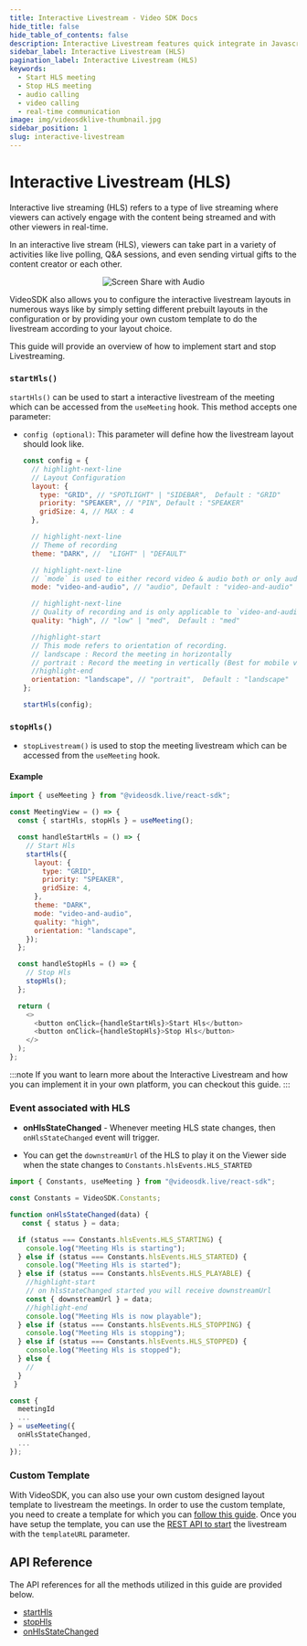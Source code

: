 ```yaml
---
title: Interactive Livestream - Video SDK Docs
hide_title: false
hide_table_of_contents: false
description: Interactive Livestream features quick integrate in Javascript, React JS, Android, IOS, React Native, Flutter with Video SDK to add live video & audio conferencing to your applications.
sidebar_label: Interactive Livestream (HLS)
pagination_label: Interactive Livestream (HLS)
keywords:
  - Start HLS meeting
  - Stop HLS meeting
  - audio calling
  - video calling
  - real-time communication
image: img/videosdklive-thumbnail.jpg
sidebar_position: 1
slug: interactive-livestream
---
```


# Interactive Livestream (HLS)

Interactive live streaming (HLS) refers to a type of live streaming where viewers can actively engage with the content being streamed and with other viewers in real-time.

In an interactive live stream (HLS), viewers can take part in a variety of activities like live polling, Q&A sessions, and even sending virtual gifts to the content creator or each other.

<center>

![Screen Share with Audio](/img/VideoSDK-HLS.png)

</center>

VideoSDK also allows you to configure the interactive livestream layouts in numerous ways like by simply setting different prebuilt layouts in the configuration or by providing your own custom template to do the livestream according to your layout choice.

This guide will provide an overview of how to implement start and stop Livestreaming.

### `startHls()`

`startHls()` can be used to start a interactive livestream of the meeting which can be accessed from the `useMeeting` hook. This method accepts one parameter:

- `config (optional)`: This parameter will define how the livestream layout should look like.

  ```js
  const config = {
    // highlight-next-line
    // Layout Configuration
    layout: {
      type: "GRID", // "SPOTLIGHT" | "SIDEBAR",  Default : "GRID"
      priority: "SPEAKER", // "PIN", Default : "SPEAKER"
      gridSize: 4, // MAX : 4
    },

    // highlight-next-line
    // Theme of recording
    theme: "DARK", //  "LIGHT" | "DEFAULT"

    // highlight-next-line
    // `mode` is used to either record video & audio both or only audio.
    mode: "video-and-audio", // "audio", Default : "video-and-audio"

    // highlight-next-line
    // Quality of recording and is only applicable to `video-and-audio` type mode.
    quality: "high", // "low" | "med",  Default : "med"

    //highlight-start
    // This mode refers to orientation of recording.
    // landscape : Record the meeting in horizontally
    // portrait : Record the meeting in vertically (Best for mobile view)
    //highlight-end
    orientation: "landscape", // "portrait",  Default : "landscape"
  };

  startHls(config);
  ```

### `stopHls()`

- `stopLivestream()` is used to stop the meeting livestream which can be accessed from the `useMeeting` hook.

#### Example

```js
import { useMeeting } from "@videosdk.live/react-sdk";

const MeetingView = () => {
  const { startHls, stopHls } = useMeeting();

  const handleStartHls = () => {
    // Start Hls
    startHls({
      layout: {
        type: "GRID",
        priority: "SPEAKER",
        gridSize: 4,
      },
      theme: "DARK",
      mode: "video-and-audio",
      quality: "high",
      orientation: "landscape",
    });
  };

  const handleStopHls = () => {
    // Stop Hls
    stopHls();
  };

  return (
    <>
      <button onClick={handleStartHls}>Start Hls</button>
      <button onClick={handleStopHls}>Stop Hls</button>
    </>
  );
};
```

:::note
If you want to learn more about the Interactive Livestream and how you can implement it in your own platform, you can checkout this guide.
:::

### Event associated with HLS

- **onHlsStateChanged** - Whenever meeting HLS state changes, then `onHlsStateChanged` event will trigger.

- You can get the `downstreamUrl` of the HLS to play it on the Viewer side when the state changes to `Constants.hlsEvents.HLS_STARTED`

```js
import { Constants, useMeeting } from "@videosdk.live/react-sdk";

const Constants = VideoSDK.Constants;

function onHlsStateChanged(data) {
   const { status } = data;

  if (status === Constants.hlsEvents.HLS_STARTING) {
    console.log("Meeting Hls is starting");
  } else if (status === Constants.hlsEvents.HLS_STARTED) {
    console.log("Meeting Hls is started");
  } else if (status === Constants.hlsEvents.HLS_PLAYABLE) {
    //highlight-start
    // on hlsStateChanged started you will receive downstreamUrl
    const { downstreamUrl } = data;
    //highlight-end
    console.log("Meeting Hls is now playable");
  } else if (status === Constants.hlsEvents.HLS_STOPPING) {
    console.log("Meeting Hls is stopping");
  } else if (status === Constants.hlsEvents.HLS_STOPPED) {
    console.log("Meeting Hls is stopped");
  } else {
    //
  }
 }

const {
  meetingId
  ...
} = useMeeting({
  onHlsStateChanged,
  ...
});

```

### Custom Template

With VideoSDK, you can also use your own custom designed layout template to livestream the meetings. In order to use the custom template, you need to create a template for which you can [follow this guide](/docs/tutorials/customized-layout). Once you have setup the template, you can use the [REST API to start](/api-reference/realtime-communication/start-livestream) the livestream with the `templateURL` parameter.

## API Reference

The API references for all the methods utilized in this guide are provided below.

- [startHls](/react/api/sdk-reference/use-meeting/methods#starthls)
- [stopHls](/react/api/sdk-reference/use-meeting/methods#stophls)
- [onHlsStateChanged](/react/api/sdk-reference/use-meeting/events#onhlsstatechanged)
